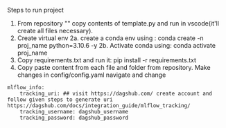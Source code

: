 Steps to run project

1. From repository "" copy contents of template.py and run in vscode(it'll create all files necessary).
2. Create virtual env
    2a. create a conda env using :
        conda create -n proj_name python=3.10.6 -y
    2b. Activate conda using:
        conda activate proj_name
3. Copy requirements.txt and run it: 
  pip install -r requirements.txt
4. Copy paste content from each file and folder from repository. Make changes in config/config.yaml navigate and change 
```
mlflow_info:
    tracking_uri: ## visit https://dagshub.com/ create account and follow given steps to generate uri https://dagshub.com/docs/integration_guide/mlflow_tracking/ 
    tracking_username: dagshub_username
    tracking_password: dagshub_password
```

